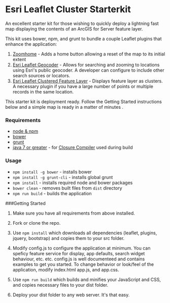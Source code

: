 # Esri Leaflet Cluster Starterkit

An excellent starter kit for those wishing to quickly deploy a lightning fast map displaying the contents of an ArcGIS for Server feature layer. 

This kit uses bower, npm, and grunt to bundle a couple Leaflet plugins that enhance the application:

1. [Zoomhome](https://github.com/torfsen/leaflet.zoomhome) - Adds a home button allowing a reset of the map to its initial extent
2. [Esri Leaflet Geocoder](https://github.com/Esri/esri-leaflet-geocoder) - Allows for searching and zooming to locations using Esri's public geocoder.  A developer can configure to include other search sources or locators.  
3. [Esri Leaflet Clustered Feature Layer](https://github.com/Esri/esri-leaflet-clustered-feature-layer) - Displays feature layer as clusters.  A necessary plugin if you have a large number of points or multiple records in the same location. 

This starter kit is deployment ready.  Follow the Getting Started instructions below and a simple map is ready in a matter of minutes
.  
### Requirements
* [node & npm](https://nodejs.org/)
* [bower](http://bower.io/)
* [grunt](http://gruntjs.com/)
* [java 7 or greater](https://java.com/en/download/) - for [Closure Compiler](https://github.com/google/closure-compiler) used during build

### Usage
* `npm install -g bower` - installs bower
* `npm install -g grunt-cli` - installs global grunt
* `npm install` - installs required node and bower packages
* `bower clean` - removes built files from `dist` directory
* `npm run build` - builds the application

###Getting Started<a id="getting-started"></a>

1. Make sure you have all requirements from above installed.

2. Fork or clone the repo.

3. Use `npm install` which downloads all dependencies (leaflet, plugins, jquery, bootstrap) and copies them to your src folder.

4. Modify config.js to configure the application at minimum.  You can speficy feature service for display, app defaults, search widget behaviour, etc. etc.  config.js is well documenteed and contains examples to get you started.  To change behavior or look/feel of the application, modify index.html app.js, and app.css. 

5. Use `npm run build` which builds and minifies your JavaScript and CSS, and copies necessary files to your dist folder. 

6. Deploy your dist folder to any web server.  It's that easy.

